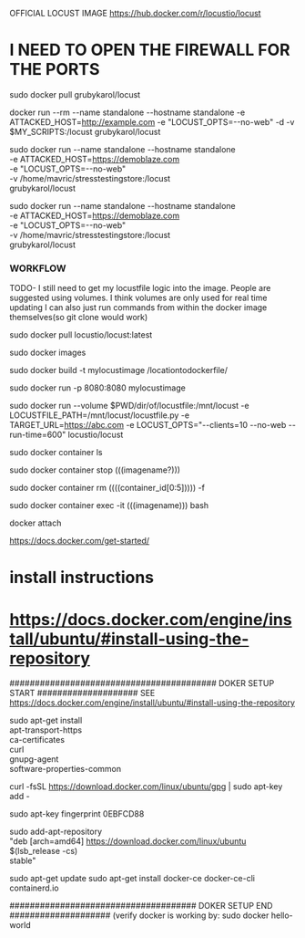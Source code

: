 
OFFICIAL LOCUST IMAGE
https://hub.docker.com/r/locustio/locust

# I NEED TO OPEN THE FIREWALL FOR THE PORTS

<!-- grubys image -->
sudo docker pull grubykarol/locust

<!-- undedited from dockerhub -->
docker run --rm --name standalone --hostname standalone -e ATTACKED_HOST=http://example.com -e "LOCUST_OPTS=--no-web" -d -v $MY_SCRIPTS:/locust grubykarol/locust

<!-- WORKING, DO NOT TOUCH -->
sudo docker run --name standalone --hostname standalone \
-e ATTACKED_HOST=https://demoblaze.com \
-e "LOCUST_OPTS=--no-web" \
-v /home/mavric/stresstestingstore:/locust \
grubykarol/locust   



<!-- ISSUES TO ADDRESS:
0.) PROCESS RAN ENDLESSLY BECAUSE I RAN IT ATTACHED INSTEAD OF DETACHED 
1.) I HAD TO DELETE DOCKERFILE
2.) I HAD TO RENAME justbrowsingswarm.py to locustfile.py
3.) I HAD TO RENAME StressTestingStore to stresstestingstore
-->

sudo docker run --name standalone --hostname standalone \
-e ATTACKED_HOST=https://demoblaze.com \
-e "LOCUST_OPTS=--no-web" \
-v /home/mavric/stresstestingstore:/locust \
grubykarol/locust   

<!-- not working -->
<!-- sudo docker run --name swarmcontainer --hostname swarmcontainer \
-e ATTACKED_HOST=https://demoblaze.com \
-e LOCUST_OPTS="--no-web" \
-e LOCUST_FILE= /StressTestingStore/justbrowsingswarm.py \
-v /home/mavric/stresstestingstore: /stresstestingstore
-p 8089:8089 -->

<!-- Volumes allow you to share files with the host and the container -->

<!--  -->
<!--  -->
### WORKFLOW
TODO- I still need to get my locustfile logic into the image.
People are suggested using volumes. I think volumes are only used for real time updating
I can also just run commands from within the docker image themselves(so git clone would work)

sudo docker pull locustio/locust:latest
<!-- Pull retrieves the image from the dockerhub  -->

sudo docker images
<!-- Prints a list of all images on this system -->

sudo docker build -t mylocustimage /locationtodockerfile/
<!-- builds an image with name mylocustimage where dockefile is located at /location... -->

<!-- Example run -->
sudo docker run -p 8080:8080 mylocustimage

sudo docker run --volume $PWD/dir/of/locustfile:/mnt/locust -e LOCUSTFILE_PATH=/mnt/locust/locustfile.py -e TARGET_URL=https://abc.com -e LOCUST_OPTS="--clients=10 --no-web --run-time=600" locustio/locust



sudo docker container ls
<!-- this will show us our running containers, ls -a for all -->

sudo docker container stop (((imagename?)))
<!-- stop a docker container without removing it -->

sudo docker container rm ((((container_id[0:5])))) -f 
<!-- kill a docker container AND REMOVE IT BY FORCE-->


sudo docker container exec -it (((imagename))) bash
<!-- enters into a container -->
docker attach







https://docs.docker.com/get-started/



# install instructions
# https://docs.docker.com/engine/install/ubuntu/#install-using-the-repository
######################################### DOKER SETUP START
#################### SEE https://docs.docker.com/engine/install/ubuntu/#install-using-the-repository

sudo apt-get install \
    apt-transport-https \
    ca-certificates \
    curl \
    gnupg-agent \
    software-properties-common

curl -fsSL https://download.docker.com/linux/ubuntu/gpg | sudo apt-key add -

sudo apt-key fingerprint 0EBFCD88 

sudo add-apt-repository \
   "deb [arch=amd64] https://download.docker.com/linux/ubuntu \
   $(lsb_release -cs) \
   stable"

sudo apt-get update
sudo apt-get install docker-ce docker-ce-cli containerd.io

##################################### DOKER SETUP END
#################### (verify docker is working by: sudo docker hello-world

